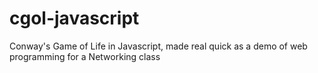 # cgol-javascript
Conway's Game of Life in Javascript, made real quick as a demo of web programming for a Networking class
